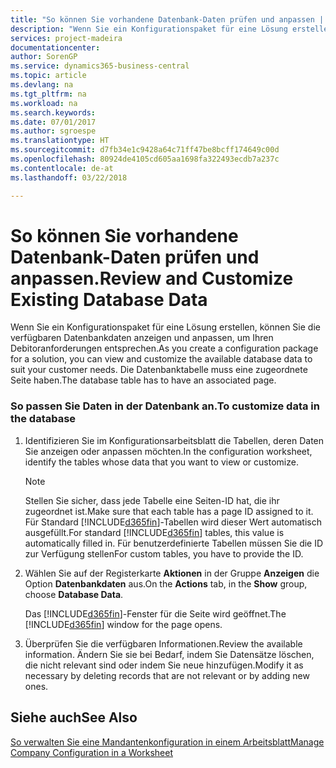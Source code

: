 ```yaml
---
title: "So können Sie vorhandene Datenbank-Daten prüfen und anpassen | Microsoft Docs"
description: "Wenn Sie ein Konfigurationspaket für eine Lösung erstellen, können Sie die verfügbaren Datenbankdaten anzeigen und anpassen, um Ihren Debitoranforderungen entsprechen. Die Datenbanktabelle muss eine zugeordnete Seite haben."
services: project-madeira
documentationcenter: 
author: SorenGP
ms.service: dynamics365-business-central
ms.topic: article
ms.devlang: na
ms.tgt_pltfrm: na
ms.workload: na
ms.search.keywords: 
ms.date: 07/01/2017
ms.author: sgroespe
ms.translationtype: HT
ms.sourcegitcommit: d7fb34e1c9428a64c71ff47be8bcff174649c00d
ms.openlocfilehash: 80924de4105cd605aa1698fa322493ecdb7a237c
ms.contentlocale: de-at
ms.lasthandoff: 03/22/2018

---
```

# <a name="review-and-customize-existing-database-data"></a><span data-ttu-id="0d651-104">So können Sie vorhandene Datenbank-Daten prüfen und anpassen.</span><span class="sxs-lookup"><span data-stu-id="0d651-104">Review and Customize Existing Database Data</span></span>
<span data-ttu-id="0d651-105">Wenn Sie ein Konfigurationspaket für eine Lösung erstellen, können Sie die verfügbaren Datenbankdaten anzeigen und anpassen, um Ihren Debitoranforderungen entsprechen.</span><span class="sxs-lookup"><span data-stu-id="0d651-105">As you create a configuration package for a solution, you can view and customize the available database data to suit your customer needs.</span></span> <span data-ttu-id="0d651-106">Die Datenbanktabelle muss eine zugeordnete Seite haben.</span><span class="sxs-lookup"><span data-stu-id="0d651-106">The database table has to have an associated page.</span></span>  

### <a name="to-customize-data-in-the-database"></a><span data-ttu-id="0d651-107">So passen Sie Daten in der Datenbank an.</span><span class="sxs-lookup"><span data-stu-id="0d651-107">To customize data in the database</span></span>  

1.  <span data-ttu-id="0d651-108">Identifizieren Sie im Konfigurationsarbeitsblatt die Tabellen, deren Daten Sie anzeigen oder anpassen möchten.</span><span class="sxs-lookup"><span data-stu-id="0d651-108">In the configuration worksheet, identify the tables whose data that you want to view or customize.</span></span>  

    > [!NOTE]  
    >  <span data-ttu-id="0d651-109">Stellen Sie sicher, dass jede Tabelle eine Seiten-ID hat, die ihr zugeordnet ist.</span><span class="sxs-lookup"><span data-stu-id="0d651-109">Make sure that each table has a page ID assigned to it.</span></span> <span data-ttu-id="0d651-110">Für Standard [!INCLUDE[d365fin](includes/d365fin_md.md)]-Tabellen wird dieser Wert automatisch ausgefüllt.</span><span class="sxs-lookup"><span data-stu-id="0d651-110">For standard [!INCLUDE[d365fin](includes/d365fin_md.md)] tables, this value is automatically filled in.</span></span> <span data-ttu-id="0d651-111">Für benutzerdefinierte Tabellen müssen Sie die ID zur Verfügung stellen</span><span class="sxs-lookup"><span data-stu-id="0d651-111">For custom tables, you have to provide the ID.</span></span>  

2.  <span data-ttu-id="0d651-112">Wählen Sie auf der Registerkarte **Aktionen** in der Gruppe **Anzeigen** die Option **Datenbankdaten** aus.</span><span class="sxs-lookup"><span data-stu-id="0d651-112">On the **Actions** tab, in the **Show** group, choose **Database Data**.</span></span>  

     <span data-ttu-id="0d651-113">Das [!INCLUDE[d365fin](includes/d365fin_md.md)]-Fenster für die Seite wird geöffnet.</span><span class="sxs-lookup"><span data-stu-id="0d651-113">The [!INCLUDE[d365fin](includes/d365fin_md.md)] window for the page opens.</span></span>  

3.  <span data-ttu-id="0d651-114">Überprüfen Sie die verfügbaren Informationen.</span><span class="sxs-lookup"><span data-stu-id="0d651-114">Review the available information.</span></span> <span data-ttu-id="0d651-115">Ändern Sie sie bei Bedarf, indem Sie Datensätze löschen, die nicht relevant sind oder indem Sie neue hinzufügen.</span><span class="sxs-lookup"><span data-stu-id="0d651-115">Modify it as necessary by deleting records that are not relevant or by adding new ones.</span></span>  

## <a name="see-also"></a><span data-ttu-id="0d651-116">Siehe auch</span><span class="sxs-lookup"><span data-stu-id="0d651-116">See Also</span></span>  
 [<span data-ttu-id="0d651-117">So verwalten Sie eine Mandantenkonfiguration in einem Arbeitsblatt</span><span class="sxs-lookup"><span data-stu-id="0d651-117">Manage Company Configuration in a Worksheet</span></span>](admin-how-to-manage-company-configuration-in-a-worksheet.md)

